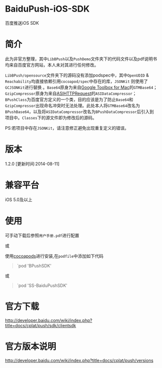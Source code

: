 # BaiduPush-iOS-SDK
百度推送iOS SDK

# 简介
此为非官方整理，其中`LibBPush`以及`PushDemo`文件夹下的代码文件以及pdf说明书均来自百度官方网站，本人未对其进行任何修改。

`LibBPush/opensource`文件夹下的源码没有添加podspec中，其中`OpenUDID` & `Reachability`均直接依赖引用`cocoapod/spec`中存在的库，`JSONKit` 则使用了`GCJSONKit`进行替换 。`Base64`原身为来自[Google Toolbox for Mac](https://code.google.com/p/google-toolbox-for-mac/source/browse/trunk/Foundation/?r=390)的`GTMBase64`；`GzipCompressor`原身为来自[ASIHTTPRequest](https://github.com/pokeb/asi-http-request/tree/master/Classes)的`ASIDataCompressor`；`BPushClass`为百度官方定义的一个类，目的应该是为了防止`Base64`和`GzipCompressor`出现命名冲突时无法处理。此处本人将`GTMBase64`改名为`BPushBase64`，以及将`ASIDataCompressor`改名为`BPushDataCompressor`后引入到项目中。`Classes`下的源文件即为修改后的源码。

PS:若项目中存在`JSONKit`，请注意修正避免出现重复定义的错误。

# 版本
1.2.0 [更新时间:2014-08-11]

# 兼容平台
iOS 5.0及以上

# 使用
可手动下载后参照`用户手册.pdf`进行配置

或

使用[cocoapods](http://cocoapods.org/)进行安装,在`podfile`中添加如下代码

> `pod 'BPushSDK'

或

> `pod 'SS-BaiduPushSDK'

# 官方下载
http://developer.baidu.com/wiki/index.php?title=docs/cplat/push/sdk/clientsdk

# 官方版本说明
http://developer.baidu.com/wiki/index.php?title=docs/cplat/push/versions
